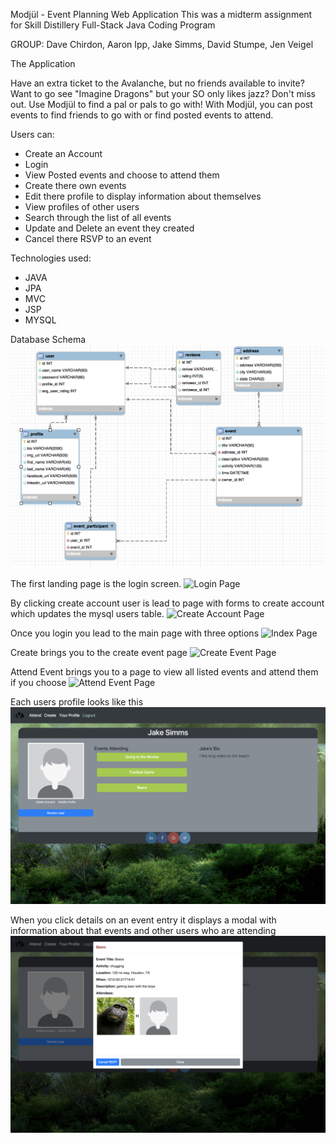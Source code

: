 Modjül  - Event Planning Web Application
This was a midterm assignment for Skill Distillery Full-Stack Java Coding Program

GROUP: Dave Chirdon, Aaron Ipp, Jake Simms, David Stumpe, Jen Veigel

The Application

Have an extra ticket to the Avalanche, but no friends available to invite? Want to go see "Imagine Dragons" but your SO only likes jazz? Don't miss out. Use Modjül to find a pal or pals to go with! With Modjül, you can post events to find friends to go with or find posted events to attend.

Users can:
 - Create an Account
 - Login
 - View Posted events and choose to attend them
 - Create there own events
 - Edit there profile to display information about themselves
 - View profiles of other users
 - Search through the list of all events
 - Update and Delete an event they created
 - Cancel there RSVP to an event

Technologies used:
 - JAVA		
 - JPA
 - MVC
 - JSP
 - MYSQL

Database Schema
![Database Schema](screenshots/databaseSchema.png)

The first landing page is the login screen.
![Login Page](screenshots/loginPage.png)

By clicking create account user is lead to page with forms to create account
which updates the mysql users table.
![Create Account Page](screenshots/createAccountPage.png)

Once you login you lead to the main page with three options
![Index Page](screenshots/indexPage.png)

Create brings you to the create event page
![Create Event Page](screenshots/createEventPage.png)

Attend Event brings you to a page to view all listed events and attend them if you choose
![Attend Event Page](screenshots/attendEventPage.png)

Each users profile looks like this
![Profile Page](screenshots/profilePage.png)

When you click details on an event entry it displays a modal with information about that events and other users
who are attending
![Event Details Page](screenshots/eventDetails.png)
